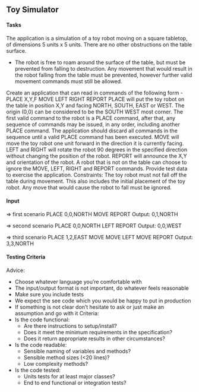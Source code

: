 ## Toy Simulator

#### Tasks
The application is a simulation of a toy robot moving on a square tabletop, of dimensions 5 units x 5 units. There are no other obstructions on the table surface.

* The robot is free to roam around the surface of the table, but must be prevented from falling to destruction. Any movement that would result in the robot falling from the table must be prevented, however further valid movement commands must still be allowed.

Create an application that can read in commands of the following form -
PLACE X,Y,F
MOVE
LEFT
RIGHT
REPORT
PLACE will put the toy robot on the table in position X,Y and facing NORTH, SOUTH, EAST or WEST.
The origin (0,0) can be considered to be the SOUTH WEST most corner.
The first valid command to the robot is a PLACE command, after that, any sequence of commands may be issued, in any order, including another PLACE command. The application should discard all commands in the sequence until a valid PLACE command has been executed.
MOVE will move the toy robot one unit forward in the direction it is currently facing.
LEFT and RIGHT will rotate the robot 90 degrees in the specified direction without changing the position of the robot.
REPORT will announce the X,Y and orientation of the robot.
A robot that is not on the table can choose to ignore the MOVE, LEFT, RIGHT and REPORT commands.
Provide test data to exercise the application.
Constraints:
The toy robot must not fall off the table during movement. This also includes the initial placement of the toy robot.
Any move that would cause the robot to fall must be ignored.

#### Input
=> first scenario
PLACE 0,0,NORTH
MOVE
REPORT
Output: 0,1,NORTH

=> second scenario
PLACE 0,0,NORTH
LEFT
REPORT
Output: 0,0,WEST

=> third scenario
PLACE 1,2,EAST
MOVE
MOVE
LEFT
MOVE
REPORT
Output: 3,3,NORTH

#### Testing Criteria
Advice:
- Choose whatever language you’re comfortable with
- The input/output format is not important, do whatever feels reasonable
- Make sure you include tests
- We expect the see code which you would be happy to put in production
- If something is not clear don’t hesitate to ask or just make an assumption and go with it
Criteria:
- Is the code functional:
  - Are there instructions to setup/install?
  - Does it meet the minimum requirements in the specification?
  - Does it return appropriate results in other circumstances?
- Is the code readable:
  - Sensible naming of variables and methods?
  - Sensible method sizes (<20 lines)?
  - Low complexity methods?
- Is the code tested:
  - Units tests for at least major classes?
  - End to end functional or integration tests?
